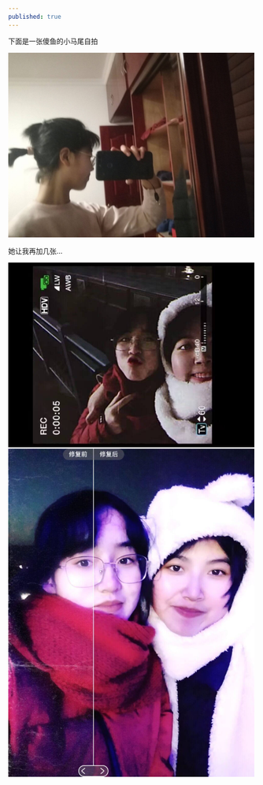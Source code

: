 ```yaml
---
published: true
---
```


下面是一张傻鱼的小马尾自拍

<img src="/images/maweiyu.jpg" width="500" />

她让我再加几张...

<img src="/images/leiyu1.jpg" width="500" />

<img src="/images/leiyu2.jpg" width="500" />
